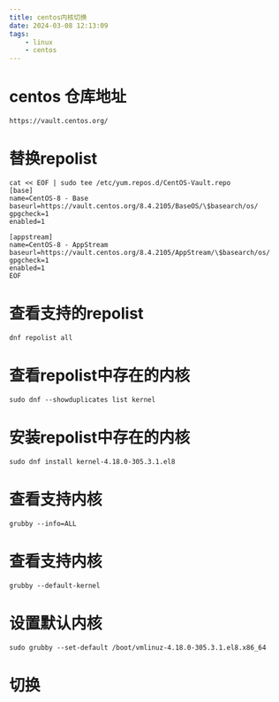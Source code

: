 ```yaml
---
title: centos内核切换
date: 2024-03-08 12:13:09
tags:
    - linux
    - centos
---
```


# centos 仓库地址
```shell
https://vault.centos.org/
```

# 替换repolist
```shell
cat << EOF | sudo tee /etc/yum.repos.d/CentOS-Vault.repo
[base]
name=CentOS-8 - Base
baseurl=https://vault.centos.org/8.4.2105/BaseOS/\$basearch/os/
gpgcheck=1
enabled=1

[appstream]
name=CentOS-8 - AppStream
baseurl=https://vault.centos.org/8.4.2105/AppStream/\$basearch/os/
gpgcheck=1
enabled=1
EOF
```

# 查看支持的repolist
```shell
dnf repolist all
```

# 查看repolist中存在的内核
```shell
sudo dnf --showduplicates list kernel
```

# 安装repolist中存在的内核
```shell
sudo dnf install kernel-4.18.0-305.3.1.el8
```

# 查看支持内核
```shell
grubby --info=ALL
```

# 查看支持内核
```shell
grubby --default-kernel
```

# 设置默认内核
```shell
sudo grubby --set-default /boot/vmlinuz-4.18.0-305.3.1.el8.x86_64
```
# 切换